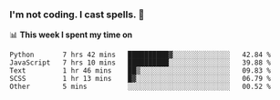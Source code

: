 ### I'm not coding. I cast spells. 🎩

📊 **This week I spent my time on**
<!--START_SECTION:waka-->
```text
Python       7 hrs 42 mins   ██████████▓░░░░░░░░░░░░░░   42.84 % 
JavaScript   7 hrs 10 mins   ██████████░░░░░░░░░░░░░░░   39.88 % 
Text         1 hr 46 mins    ██▒░░░░░░░░░░░░░░░░░░░░░░   09.83 % 
SCSS         1 hr 13 mins    █▓░░░░░░░░░░░░░░░░░░░░░░░   06.79 % 
Other        5 mins          ░░░░░░░░░░░░░░░░░░░░░░░░░   00.52 % 
```
<!--END_SECTION:waka-->
